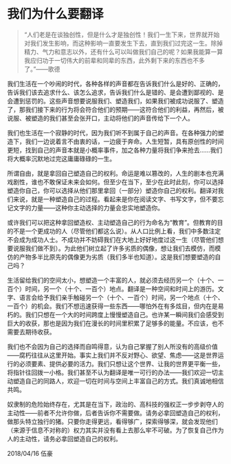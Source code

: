 # 我们为什么要翻译

> “人们老是在谈独创性，但是什么才是独创性！我们一生下来，世界就开始对我们发生影响，而这种影响一直要发生下去，直到我们过完这一生。除掉精力、气力和意志以外，还有什么可以叫做我们自己的呢？如果我能算一算我应归功于一切伟大的前辈和同辈的东西，此外剩下来的东西也不多了。”——歌德

我们生活在一个吵闹的时代，各种各样的声音都在告诉我们什么是好的、正确的，告诉我们该去追求什么、该怎么追求，告诉我们什么是错的、是会遭到鄙视的、是会遭到惩罚的。这些声音想要说服我们、塑造我们，如果我们被成功说服了、塑造了，那我们接下来的行为将会符合他们的预期——这符合他们的利益，再然后，被说服、被塑造的我们甚至会张开口，主动将他们的声音传给下一个人。

我们也生活在一个寂静的时代，因为我们听不到属于自己的声音。在各种强力的塑造下，我们一边说着言不由衷的话，一边疲于奔命。人生短暂，具有原创性的时间更短，找到自己的声音本就是小概率事件，加之各种力量将我们争来抢去……我们将大概率沉默地过完这庸庸碌碌的一生。

所谓自由，就是拿回自己塑造自己的权利。命运是难以篡改的，人生的剧本也充满戏剧性，谁也不敢保证未来会如何。但至少在当下，至少在此时此刻，你可以选择塑造你自己，你可以选择从他们那里拿回（一部分）塑造你自己的权利。翻译对我们来说，就是一种塑造自己的过程。看起来是你在阅读文字、书写文字，但不要忘记文字的力量——这种你主动选择的力量会忠实地塑造你。

或许我们可以把这种拿回塑造权、主动塑造自己的行为命名为“教育”。但教育的目的不是一个更成功的人（尽管他们都这么说）。从人口比例上看，我们中多数注定不会成为成功人士。不成功并不妨碍我们在大地上好好地度过这一生（尽管他们想要说服我们做不到）。为此他们树立起了许多劣质的偶像，想让我们去模仿，而模仿的产物多半比原先的偶像更为劣质（我们多半也知道）。这是我们想要塑造的自己吗？

生活留给我们的空间太小，想塑造一个丰富的人，就必须去经历另一个（十个、一百个）时间，另一个（十个、一百个）地点。翻译是一种空间和时间上的游历。文字、语言会给予我们亲手触碰另一个（十个、一百个）时间，另一个地点（十个、一百个）的机会。我们不想迅速获得一些东西——哪怕外在有多炫目，但内在是易朽的。我们只想在一个大的时间跨度上慢慢塑造自己。也许某一瞬间我们会感受到巨大的收获，那也是因为我们在漫长的时间里积累了足够多的能量。不应该，也不需要去期待收获。

我们也不会因为自己的选择而自鸣得意，认为自己掌握了别人所没有的高级价值——腐朽往往从这里开始。事实上我们并不反对野心、欲望、焦虑——这是世界运行的必须要素、提供必要的活力。我们只想让这个世界、让我的世界更平衡一些，将指针往回拨一小格。我们甚至不认为翻译是唯一可行的办法——我们欢迎一切主动塑造自己的同路人，欢迎一切在时间与空间上丰富自己的方式。我们真诚地相信共鸣。

奴隶制的危险始终存在，尤其是在当下，政治的、高科技的强权正一步步剥夺人的主动性——前者不允许你做，后者告诉你不需要做。请务必拿回塑造自己的权利，做那头特立独行的猪。只要你走得更远，看得够广，探索得够深，就会发现他们（来源于信息不对称的）权力其实并没有看上去那么牢不可破。为了恢复自己作为人的主动性，请务必拿回塑造自己的权利。

2018/04/16
伍豪
